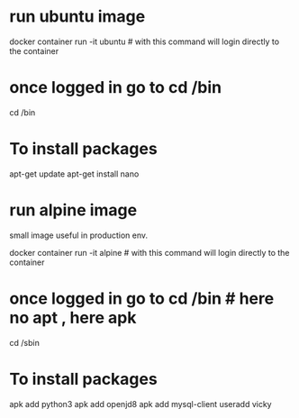 # run ubuntu image 

docker container run -it ubuntu  # with this command will login directly to the container 

# once logged in go to cd /bin

cd /bin 

# To install packages 

apt-get update 
apt-get install nano 




# run alpine image 

small image useful in production env.

docker container run -it alpine # with this command will login directly to the container 

# once logged in go to cd /bin   # here no apt , here apk 

cd /sbin 

# To install packages 

apk add python3
apk add openjd8
apk add mysql-client
useradd vicky


